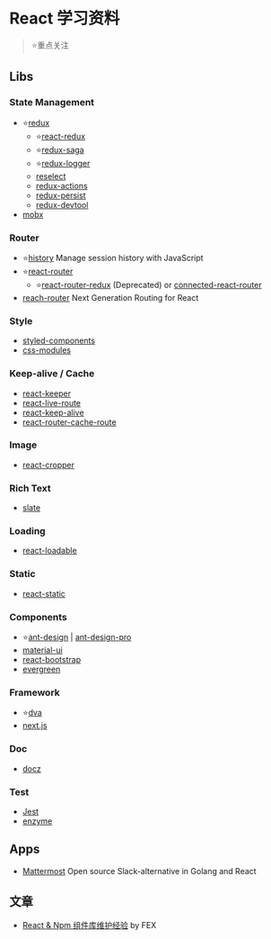 # React 学习资料

> ⭐重点关注

## Libs
### State Management
- ⭐[redux](https://github.com/reduxjs/redux)
    - ⭐[react-redux](https://github.com/reduxjs/react-redux)
    - ⭐[redux-saga](https://github.com/redux-saga/redux-saga)
    - ⭐[redux-logger](https://github.com/LogRocket/redux-logger)
    - [reselect](https://github.com/reduxjs/reselect)
    - [redux-actions](https://github.com/redux-utilities/redux-actions)
    - [redux-persist](https://github.com/rt2zz/redux-persist)
    - [redux-devtool](https://github.com/reduxjs/redux-devtools)
- [mobx](https://github.com/mobxjs/mobx)

### Router
- ⭐[history](https://github.com/ReactTraining/history) Manage session history with JavaScript
- ⭐[react-router](https://github.com/ReactTraining/react-router)
    - ⭐[react-router-redux](https://github.com/reactjs/react-router-redux) (Deprecated) or [connected-react-router](https://github.com/supasate/connected-react-router)
- [reach-router](https://github.com/reach/router) Next Generation Routing for React

### Style
- [styled-components](https://github.com/styled-components/styled-components)
- [css-modules](https://github.com/css-modules/css-modules)

### Keep-alive / Cache
- [react-keeper](https://github.com/vifird/react-keeper)
- [react-live-route](https://github.com/fi3ework/react-live-route)
- [react-keep-alive](https://github.com/StructureBuilder/react-keep-alive)
- [react-router-cache-route](https://github.com/CJY0208/react-router-cache-route)

### Image
- [react-cropper](https://github.com/roadmanfong/react-cropper)

### Rich Text
- [slate](https://github.com/ianstormtaylor/slate)

### Loading
- [react-loadable](https://github.com/jamiebuilds/react-loadable)

### Static
- [react-static](https://github.com/react-static/react-static)

### Components
- ⭐[ant-design](https://github.com/ant-design/ant-design) | [ant-design-pro](https://github.com/ant-design/ant-design-pro)
- [material-ui](https://github.com/mui-org/material-ui)
- [react-bootstrap](https://github.com/react-bootstrap/react-bootstrap)
- [evergreen](https://github.com/segmentio/evergreen)

### Framework
- ⭐[dva](https://github.com/dvajs/dva)
- [next.js](https://github.com/zeit/next.js)

### Doc
- [docz](https://github.com/doczjs/docz)

### Test
- [Jest](https://github.com/facebook/jest)
- [enzyme](https://github.com/airbnb/enzyme)

## Apps
- [Mattermost](https://github.com/mattermost/mattermost-server) Open source Slack-alternative in Golang and React

## 文章
- [React & Npm 组件库维护经验](https://github.com/fex-team/fit/issues/3) by FEX